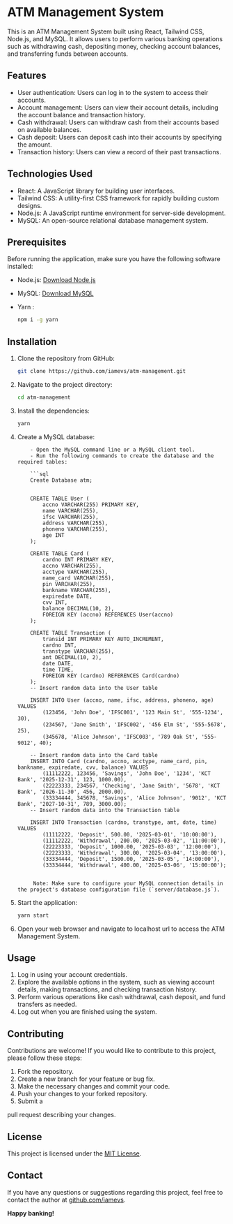 # ATM Management System

This is an ATM Management System built using React, Tailwind CSS, Node.js, and MySQL. It allows users to perform various banking operations such as withdrawing cash, depositing money, checking account balances, and transferring funds between accounts.

## Features

- User authentication: Users can log in to the system to access their accounts.
- Account management: Users can view their account details, including the account balance and transaction history.
- Cash withdrawal: Users can withdraw cash from their accounts based on available balances.
- Cash deposit: Users can deposit cash into their accounts by specifying the amount.
- Transaction history: Users can view a record of their past transactions.

## Technologies Used

- React: A JavaScript library for building user interfaces.
- Tailwind CSS: A utility-first CSS framework for rapidly building custom designs.
- Node.js: A JavaScript runtime environment for server-side development.
- MySQL: An open-source relational database management system.

## Prerequisites

Before running the application, make sure you have the following software installed:

- Node.js: [Download Node.js](https://nodejs.org)
- MySQL: [Download MySQL](https://www.mysql.com/downloads/)
- Yarn :

  ```bash
  npm i -g yarn
  ```

## Installation

1.  Clone the repository from GitHub:

    ```bash
    git clone https://github.com/iamevs/atm-management.git
    ```

2.  Navigate to the project directory:

    ```bash
    cd atm-management
    ```

3.  Install the dependencies:

    ```bash
    yarn
    ```

4.  Create a MySQL database:

            - Open the MySQL command line or a MySQL client tool.
            - Run the following commands to create the database and the required tables:

            ```sql
            Create Database atm;


            CREATE TABLE User (
                accno VARCHAR(255) PRIMARY KEY,
                name VARCHAR(255),
                ifsc VARCHAR(255),
                address VARCHAR(255),
                phoneno VARCHAR(255),
                age INT
            );

            CREATE TABLE Card (
                cardno INT PRIMARY KEY,
                accno VARCHAR(255),
                acctype VARCHAR(255),
                name_card VARCHAR(255),
                pin VARCHAR(255),
                bankname VARCHAR(255),
                expiredate DATE,
                cvv INT,
                balance DECIMAL(10, 2),
                FOREIGN KEY (accno) REFERENCES User(accno)
            );

            CREATE TABLE Transaction (
                transid INT PRIMARY KEY AUTO_INCREMENT,
                cardno INT,
                transtype VARCHAR(255),
                amt DECIMAL(10, 2),
                date DATE,
                time TIME,
                FOREIGN KEY (cardno) REFERENCES Card(cardno)
            );
            -- Insert random data into the User table

            INSERT INTO User (accno, name, ifsc, address, phoneno, age) VALUES
                (123456, 'John Doe', 'IFSC001', '123 Main St', '555-1234', 30),
                (234567, 'Jane Smith', 'IFSC002', '456 Elm St', '555-5678', 25),
                (345678, 'Alice Johnson', 'IFSC003', '789 Oak St', '555-9012', 40);

            -- Insert random data into the Card table
            INSERT INTO Card (cardno, accno, acctype, name_card, pin, bankname, expiredate, cvv, balance) VALUES
                (11112222, 123456, 'Savings', 'John Doe', '1234', 'KCT Bank', '2025-12-31', 123, 1000.00),
                (22223333, 234567, 'Checking', 'Jane Smith', '5678', 'KCT Bank', '2026-11-30', 456, 2000.00),
                (33334444, 345678, 'Savings', 'Alice Johnson', '9012', 'KCT Bank', '2027-10-31', 789, 3000.00);
            -- Insert random data into the Transaction table

            INSERT INTO Transaction (cardno, transtype, amt, date, time) VALUES
                (11112222, 'Deposit', 500.00, '2025-03-01', '10:00:00'),
                (11112222, 'Withdrawal', 200.00, '2025-03-02', '11:00:00'),
                (22223333, 'Deposit', 1000.00, '2025-03-03', '12:00:00'),
                (22223333, 'Withdrawal', 300.00, '2025-03-04', '13:00:00'),
                (33334444, 'Deposit', 1500.00, '2025-03-05', '14:00:00'),
                (33334444, 'Withdrawal', 400.00, '2025-03-06', '15:00:00');

    ```

         Note: Make sure to configure your MySQL connection details in the project's database configuration file (`server/database.js`).

    ```

5.  Start the application:

    ```bash
    yarn start
    ```

6.  Open your web browser and navigate to localhost url to access the ATM Management System.

## Usage

1. Log in using your account credentials.
2. Explore the available options in the system, such as viewing account details, making transactions, and checking transaction history.
3. Perform various operations like cash withdrawal, cash deposit, and fund transfers as needed.
4. Log out when you are finished using the system.

## Contributing

Contributions are welcome! If you would like to contribute to this project, please follow these steps:

1. Fork the repository.
2. Create a new branch for your feature or bug fix.
3. Make the necessary changes and commit your code.
4. Push your changes to your forked repository.
5. Submit a

pull request describing your changes.

## License

This project is licensed under the [MIT License](LICENSE).

## Contact

If you have any questions or suggestions regarding this project, feel free to contact the author at [github.com/iamevs](https://github.com/iamevs).

**Happy banking!**
